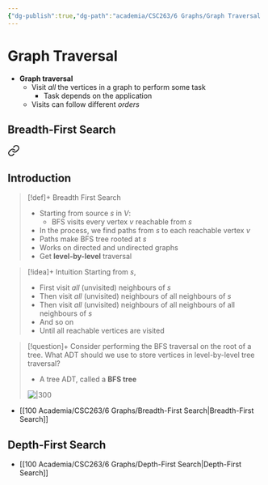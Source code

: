 ```yaml
---
{"dg-publish":true,"dg-path":"academia/CSC263/6 Graphs/Graph Traversal.md","permalink":"/academia/csc-263/6-graphs/graph-traversal/","tags":["cs","lecture","note","university"],"created":"2025-02-26T02:41:18.499-05:00","updated":"2025-03-06T03:03:14.136-05:00"}
---
```



# Graph Traversal

- **Graph traversal**
    - Visit *all* the vertices in a graph to perform some task
        - Task depends on the application
    - Visits can follow different *orders*

## Breadth-First Search


<div class="transclusion internal-embed is-loaded"><a class="markdown-embed-link" href="/academia/csc-263/6-graphs/breadth-first-search/#introduction" aria-label="Open link"><svg xmlns="http://www.w3.org/2000/svg" width="24" height="24" viewBox="0 0 24 24" fill="none" stroke="currentColor" stroke-width="2" stroke-linecap="round" stroke-linejoin="round" class="svg-icon lucide-link"><path d="M10 13a5 5 0 0 0 7.54.54l3-3a5 5 0 0 0-7.07-7.07l-1.72 1.71"></path><path d="M14 11a5 5 0 0 0-7.54-.54l-3 3a5 5 0 0 0 7.07 7.07l1.71-1.71"></path></svg></a><div class="markdown-embed">



## Introduction

> [!def]+ Breadth First Search
> - Starting from source $s$ in $V$:
>     - BFS visits every vertex $v$ reachable from $s$
> - In the process, we find paths from $s$ to each reachable vertex $v$
> - Paths make BFS tree rooted at $s$
> - Works on directed and undirected graphs
> - Get **level-by-level** traversal

> [!idea]+ Intuition
> Starting from $s$,
> - First visit *all* (unvisited) neighbours of $s$
> - Then visit *all* (unvisited) neighbours of all neighbours of $s$
> - Then visit *all* (unvisited) neighbours of all neighbours of all neighbours of $s$
> - And so on
> - Until all reachable vertices are visited

> [!question]+ Consider performing the BFS traversal on the root of a tree. What ADT should we use to store vertices in level-by-level tree traversal?
> - A tree ADT, called a **BFS tree**
>
> ![|300](https://i.imgur.com/KKyVXQt.png)


</div></div>


- [[100 Academia/CSC263/6 Graphs/Breadth-First Search\|Breadth-First Search]]

## Depth-First Search

- [[100 Academia/CSC263/6 Graphs/Depth-First Search\|Depth-First Search]]
